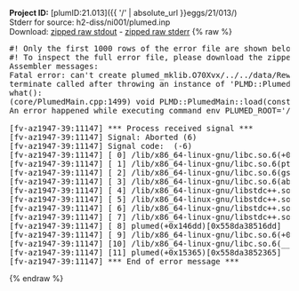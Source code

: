 **Project ID:** [plumID:21.013]({{ '/' | absolute_url }}eggs/21/013/)  
Stderr for source:  h2-diss/ni001/plumed.inp   
Download: [zipped raw stdout](plumed.inp.plumed.stdout.txt.zip) - [zipped raw stderr](plumed.inp.plumed.stderr.txt.zip) 
{% raw %}
<pre>
#! Only the first 1000 rows of the error file are shown below
#! To inspect the full error file, please download the zipped raw stderr file above
Assembler messages:
Fatal error: can't create plumed_mklib.O70Xvx/../../data/ReweightGeomFES.o: No such file or directory
terminate called after throwing an instance of 'PLMD::Plumed::ExceptionError'
what():
(core/PlumedMain.cpp:1499) void PLMD::PlumedMain::load(const std::string&)
An error happened while executing command env PLUMED_ROOT='/home/runner/opt/lib/plumed' PLUMED_VERSION='2.10b' PLUMED_HTMLDIR='/home/runner/opt/share/doc/plumed' PLUMED_INCLUDEDIR='/home/runner/opt/include' PLUMED_PROGRAM_NAME='plumed' PLUMED_IS_INSTALLED='yes' "/home/runner/opt/lib/plumed"/scripts/mklib.sh -n -o ./../../data/ReweightGeomFES.2.10b.so ../../data/ReweightGeomFES.cpp

[fv-az1947-39:11147] *** Process received signal ***
[fv-az1947-39:11147] Signal: Aborted (6)
[fv-az1947-39:11147] Signal code:  (-6)
[fv-az1947-39:11147] [ 0] /lib/x86_64-linux-gnu/libc.so.6(+0x45330)[0x7f9c57845330]
[fv-az1947-39:11147] [ 1] /lib/x86_64-linux-gnu/libc.so.6(pthread_kill+0x11c)[0x7f9c5789eb2c]
[fv-az1947-39:11147] [ 2] /lib/x86_64-linux-gnu/libc.so.6(gsignal+0x1e)[0x7f9c5784527e]
[fv-az1947-39:11147] [ 3] /lib/x86_64-linux-gnu/libc.so.6(abort+0xdf)[0x7f9c578288ff]
[fv-az1947-39:11147] [ 4] /lib/x86_64-linux-gnu/libstdc++.so.6(+0xa5ff5)[0x7f9c57ca5ff5]
[fv-az1947-39:11147] [ 5] /lib/x86_64-linux-gnu/libstdc++.so.6(+0xbb0da)[0x7f9c57cbb0da]
[fv-az1947-39:11147] [ 6] /lib/x86_64-linux-gnu/libstdc++.so.6(_ZSt10unexpectedv+0x0)[0x7f9c57ca5a55]
[fv-az1947-39:11147] [ 7] /lib/x86_64-linux-gnu/libstdc++.so.6(+0xa5a6f)[0x7f9c57ca5a6f]
[fv-az1947-39:11147] [ 8] plumed(+0x146dd)[0x558da38516dd]
[fv-az1947-39:11147] [ 9] /lib/x86_64-linux-gnu/libc.so.6(+0x2a1ca)[0x7f9c5782a1ca]
[fv-az1947-39:11147] [10] /lib/x86_64-linux-gnu/libc.so.6(__libc_start_main+0x8b)[0x7f9c5782a28b]
[fv-az1947-39:11147] [11] plumed(+0x15365)[0x558da3852365]
[fv-az1947-39:11147] *** End of error message ***
</pre>
{% endraw %}
